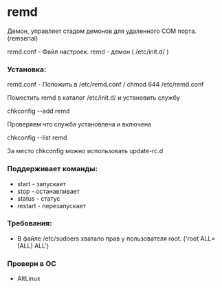 remd
====

Демон, управляет стадом демонов для удаленного COM порта. (remserial)

remd.conf - Файл настроек.
remd - демон ( /etc/init.d/ )

### Установка:

remd.conf - Положить в /etc/remd.conf / chmod 644 /etc/remd.conf

Поместить remd в каталог /etc/init.d/ и установить службу

chkconfig --add remd

Проверяем что служба установлена и включена

chkconfig --list remd

За место chkconfig можно использовать update-rc.d

### Поддерживает команды:
* start - запускает
* stop - останавливает
* status - статус
* restart - перезапускает

### Требования:
* В файле /etc/sudoers хватало прав у пользователя root. ('root ALL=(ALL) ALL')

### Проверн в ОС
* AltLinux


